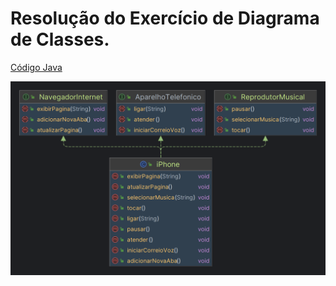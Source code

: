 # Resolução do Exercício de Diagrama de Classes.

[Código Java](https://github.com/Dendzy/dio-trilha-java-basico/tree/main/desafios/poo/src/main/java)

![DiagramaUML](https://github.com/Dendzy/dio-trilha-java-basico/blob/main/desafios/poo/iPhone.png)

